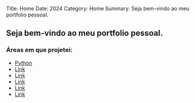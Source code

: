 Title: Home
Date: 2024
Category: Home
Summary: Seja bem-vindo ao meu portfolio pessoal.

## Seja bem-vindo ao meu portfolio pessoal.

### Áreas em que projetei:

- [Python](./python)
- [Link](./)
- [Link](./)
- [Link](./)
- [Link](./)
- [Link](./)